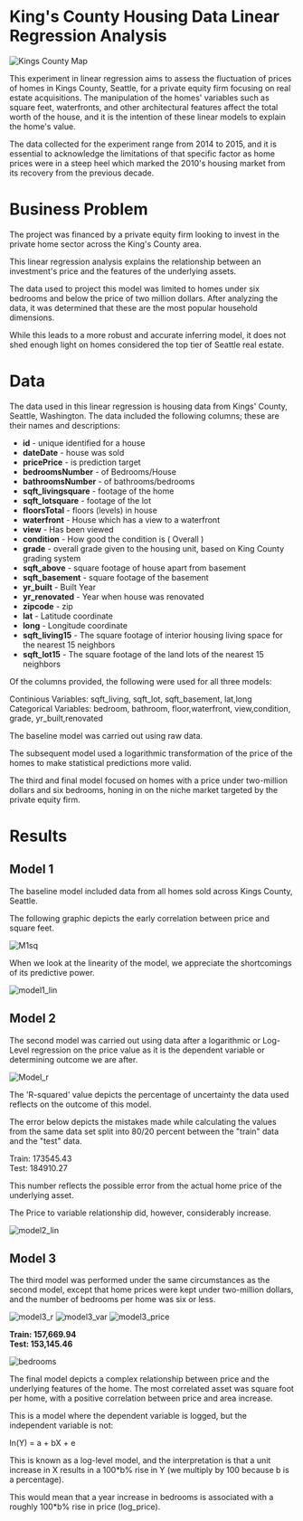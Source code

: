 # King's County Housing Data Linear Regression Analysis 

![Kings County Map](Pictures/kc_map.png)

This experiment in linear regression aims to assess the fluctuation of prices of homes in Kings County, Seattle, for a private equity firm focusing on real estate acquisitions. The manipulation of the homes' variables such as square feet, waterfronts, and other architectural features affect the total worth of the house, and it is the intention of these linear models to explain the home's value. 

The data collected for the experiment range from 2014 to 2015, and it is essential to acknowledge the limitations of that specific factor as home prices were in a steep heel which marked the 2010's housing market from its recovery from the previous decade.



# Business Problem

The project was financed by a private equity firm looking to invest in the private home sector across the King's County area.

This linear regression analysis explains the relationship between an investment's price and the features of the underlying assets. 

The data used to project this model was limited to homes under six bedrooms and below the price of two million dollars. After analyzing the data, it was determined that these are the most popular household dimensions.

While this leads to a more robust and accurate inferring model, it does not shed enough light on homes considered the top tier of Seattle real estate.

# Data

The data used in this linear regression is housing data from Kings' County, Seattle, Washington. The data included the following columns; these are their names and descriptions:

* **id** - unique identified for a house
* **dateDate** - house was sold
* **pricePrice** -  is prediction target
* **bedroomsNumber** -  of Bedrooms/House
* **bathroomsNumber** -  of bathrooms/bedrooms
* **sqft_livingsquare** -  footage of the home
* **sqft_lotsquare** -  footage of the lot
* **floorsTotal** -  floors (levels) in house
* **waterfront** - House which has a view to a waterfront
* **view** - Has been viewed
* **condition** - How good the condition is ( Overall )
* **grade** - overall grade given to the housing unit, based on King County grading system
* **sqft_above** - square footage of house apart from basement
* **sqft_basement** - square footage of the basement
* **yr_built** - Built Year
* **yr_renovated** - Year when house was renovated
* **zipcode** - zip
* **lat** - Latitude coordinate
* **long** - Longitude coordinate
* **sqft_living15** - The square footage of interior housing living space for the nearest 15 neighbors
* **sqft_lot15** - The square footage of the land lots of the nearest 15 neighbors


Of the columns provided, the following were used for all three models:

Continious Variables: sqft_living, sqft_lot, sqft_basement, lat,long
Categorical Variables: bedroom, bathroom, floor,waterfront, view,condition, grade, yr_built,renovated


The baseline model was carried out using raw data. 

The subsequent model used a logarithmic transformation of the price of the homes to make statistical predictions more valid.

The third and final model focused on homes with a price under two-million dollars and six bedrooms, honing in on the niche market targeted by the private equity firm.


# Results

## Model 1

The baseline model included data from all homes sold across Kings County, Seattle. 

The following graphic depicts the early correlation between price and square feet.

![M1sq](Pictures/modelprice.png)

When we look at the linearity of the model, we appreciate the shortcomings of its predictive power.

![model1_lin](Pictures/model1.png)

## Model 2

The second model was carried out using data after a logarithmic or Log-Level regression on the price value as it is the dependent variable or determining outcome we are after.  

![Model_r](Pictures/model2_r.png)

The 'R-squared' value depicts the percentage of uncertainty the data used reflects on the outcome of this model.

The error below depicts the mistakes made while calculating the values from the same data set split into 80/20 percent between the "train" data and the "test" data.


Train: 173545.43\
Test: 184910.27


This number reflects the possible error from the actual home price of the underlying asset. 

The Price to variable relationship did, however, considerably increase.

![model2_lin](Pictures/model2.png)

## Model 3

The third model was performed under the same circumstances as the second model, except that home prices were kept under two-million dollars, and the number of bedrooms per home was six or less.

![model3_r](Pictures/model3_r.png)
![model3_var](Pictures/model3_var.png)
![model3_price](Pictures/model3_price.png)



**Train: 157,669.94\
Test: 153,145.46**

![bedrooms](Pictures/finalmodelpng.png)

The final model depicts a complex relationship between price and the underlying features of the home. The most correlated asset was square foot per home, with a positive correlation between price and area increase. 



This is a model where the dependent variable is logged, but the independent variable is not:


ln(Y) = a + bX + e


This is known as a log-level model, and the interpretation is that a unit increase in X results in a 100*b% rise in Y (we multiply by 100 because b is a percentage).



This would mean that a year increase in bedrooms is associated with a roughly 100*b% rise in price (log_price).

